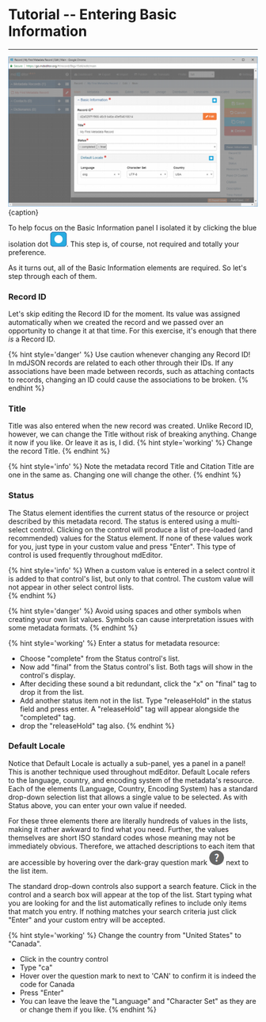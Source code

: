 # Tutorial -- Entering Basic Information
---

![Edit Window - Main - Basic Information](/assets/tutorial/edit-window-main-basic.png){caption}

To help focus on the <span class="md-panel">Basic Information</span> panel I isolated it by clicking the blue isolation dot ![](/assets/bullets/isolation-dot.png). This step is, of course, not required and totally your preference. 

As it turns out, all of the <span class="md-panel">Basic Information</span> elements are required.  So let's step through each of them. 

### Record ID <i class="fa fa-asterisk required" title="Required"> </i>

Let's skip editing the <span class="md-element">Record ID</span> for the moment.  Its value was assigned automatically when we created the record and we passed over an opportunity to change it at that time.  For this exercise, it's enough that there *is* a <span class="md-element">Record ID</span>.

{% hint style='danger' %}
  Use caution whenever changing any <span class="md-element">Record ID</span>!  In mdJSON records are related to each other through their IDs.  If any associations have been made between records, such as attaching contacts to records, changing an ID could cause the associations to be broken.
{% endhint %}

### Title <i class="fa fa-asterisk required" title="Required"> </i>

<span class="md-element">Title</span> was also entered when the new record was created.  Unlike <span class="md-element">Record ID</span>, however, we can change the <span class="md-element">Title</span> without risk of breaking anything.  Change it now if you like.  Or leave it as is, I did. 
{% hint style='working' %}
   Change the record Title.
{% endhint %}

{% hint style='info' %}
  Note the metadata record <span class="md-element">Title</span> and <span class="md-panel">Citation</span> <span class="md-element">Title</span> are one in the same as.  Changing one will change the other.
{% endhint %}

### Status <i class="fa fa-asterisk required" title="Required"> </i>

The <span class="md-element">Status</span> element identifies the current status of the resource or project described by this metadata record.  The status is entered using a multi-select control.  Clicking on the control will produce a list of pre-loaded (and recommended) values for the <span class="md-element">Status</span> element.  If none of these values work for you, just type in your custom value and press "Enter". This type of control is used frequently throughout mdEditor.

{% hint style='info' %}
  When a custom value is entered in a select control it is added to that control's list, but only to that control.  The custom value will not appear in other select control lists.  
{% endhint %}

{% hint style='danger' %}
Avoid using spaces and other symbols when creating your own list values.  Symbols can cause interpretation issues with some metadata formats.
{% endhint %}

{% hint style='working' %}
  Enter a status for metadata resource:
  * Choose "complete" from the <span class="md-element">Status</span> control's list. 
  * Now add "final" from the <span class="md-element">Status</span> control's list.  Both tags will show in the control's display.
  * After deciding these sound a bit redundant, click the "x" on "final" tag to drop it from the list. 
  * Add another status item not in the list.  Type "releaseHold" in the status field and press enter.  A "releaseHold" tag will appear alongside the "completed" tag.
  * drop the "releaseHold" tag also.
{% endhint %}

### Default Locale <i class="fa fa-asterisk required" title="Required"> </i>

Notice that <span class="md-panel">Default Locale</span> is actually a sub-panel, yes a panel in a panel!  This is another technique used throughout mdEditor.  <span class="md-panel">Default Locale</span> refers to the language, country, and encoding system of the metadata's resource.  Each of the elements (<span class="md-element">Language</span>, <span class="md-element">Country</span>, <span class="md-element">Encoding System</span>) has a standard drop-down selection list that allows a single value to be selected.  As with <span class="md-element">Status</span> above, you can enter your own value if needed.  

For these three elements there are literally hundreds of values in the lists, making it rather awkward to find what you need.  Further, the values themselves are short ISO standard codes whose meaning may not be immediately obvious.  Therefore, we attached descriptions to each item that are accessible by hovering over the dark-gray question mark ![](/assets/bullets/question-dark.png) next to the list item.  

The standard drop-down controls also support a search feature.  Click in the control and a search box will appear at the top of the list. Start typing what you are looking for and the list automatically refines to include only items that match you entry.  If nothing matches your search criteria just click "Enter" and your custom entry will be accepted.

{% hint style='working' %}
  Change the country from "United States" to "Canada".
  * Click in the country control
  * Type "ca"
  * Hover over the question mark to next to 'CAN' to confirm it is indeed the code for Canada
  * Press "Enter"
  * You can leave the leave the "Language" and "Character Set" as they are or change them if you like.
{% endhint %}
